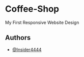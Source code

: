 
# Coffee-Shop 

My First Responsive Website Design




## Authors

- [@Insider4444](https://www.github.com/Insider4444)




